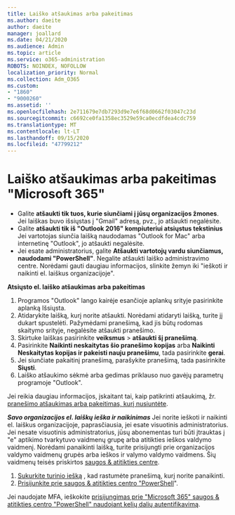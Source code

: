 ```yaml
---
title: Laiško atšaukimas arba pakeitimas
ms.author: daeite
author: daeite
manager: joallard
ms.date: 04/21/2020
ms.audience: Admin
ms.topic: article
ms.service: o365-administration
ROBOTS: NOINDEX, NOFOLLOW
localization_priority: Normal
ms.collection: Adm_O365
ms.custom:
- "1860"
- "9000260"
ms.assetid: ''
ms.openlocfilehash: 2e711679e7db7293d9e7e6f68d0662f03047c23d
ms.sourcegitcommit: c6692ce0fa1358ec3529e59ca0ecdfdea4cdc759
ms.translationtype: MT
ms.contentlocale: lt-LT
ms.lasthandoff: 09/15/2020
ms.locfileid: "47799212"
---
```

# <a name="recall-or-replace-an-email-message-in-microsoft-365"></a>Laiško atšaukimas arba pakeitimas "Microsoft 365"

- Galite **atšaukti tik tuos, kurie siunčiami į jūsų organizacijos žmones**. Jei laiškas buvo išsiųstas į "Gmail" adresą, pvz., jo atšaukti negalėsite.
- Galite **atšaukti tik iš "Outlook 2016" kompiuteriui atsiųstus tekstinius** Jei vartotojas siunčia laišką naudodamas "Outlook for Mac" arba internetinę "Outlook", jo atšaukti negalėsite.
- Jei esate administratorius, galite **Atšaukti vartotojų vardu siunčiamus, naudodami "PowerShell"**. Negalite atšaukti laiško administravimo centre. Norėdami gauti daugiau informacijos, slinkite žemyn iki "ieškoti ir naikinti el. laiškus organizacijoje".

**Atsiųsto el. laiško atšaukimas arba pakeitimas**

1. Programos "Outlook" lango kairėje esančioje aplankų srityje pasirinkite aplanką Išsiųsta.
2. Atidarykite laišką, kurį norite atšaukti. Norėdami atidaryti laišką, turite jį dukart spustelėti. Pažymėdami pranešimą, kad jis būtų rodomas skaitymo srityje, negalėsite atšaukti pranešimo.
3. Skirtuke laiškas pasirinkite **veiksmus**  >  **atšaukti šį pranešimą**.
4. Pasirinkite **Naikinti neskaitytas šio pranešimo kopijas** arba **Naikinti Neskaitytas kopijas ir pakeisti nauju pranešimu**, tada pasirinkite **gerai**.
5. Jei siunčiate pakaitinį pranešimą, parašykite pranešimą, tada pasirinkite **Siųsti**.
6. Laiško atšaukimo sėkmė arba gedimas priklauso nuo gavėjų parametrų programoje "Outlook".

Jei reikia daugiau informacijos, įskaitant tai, kaip patikrinti atšaukimą, žr. [pranešimo atšaukimas arba pakeitimas, kurį nusiuntėte](https://support.office.com/article/35027f88-d655-4554-b4f8-6c0729a723a0).

***Savo organizacijos el. laiškų ieška ir naikinimas*** Jei norite ieškoti ir naikinti el. laiškus organizacijoje, paprasčiausia, jei esate visuotinis administratorius. Jei nesate visuotinis administratorius, jūsų abonementas turi būti įtrauktas į "e" aptikimo tvarkytuvo vaidmenų grupę arba atitikties ieškos valdymo vaidmenį. Norėdami panaikinti laišką, turite prisijungti prie organizacijos valdymo vaidmenų grupės arba ieškos ir valymo valdymo vaidmens. Šių vaidmenų teisės priskirtos [saugos & atitikties centre](https://protection.office.com/).

1. [Sukurkite turinio iešką](https://docs.microsoft.com/microsoft-365/compliance/content-search) , kad rastumėte pranešimą, kurį norite panaikinti.
2. [Prisijunkite prie saugos & atitikties centro "PowerShell](https://docs.microsoft.com/powershell/exchange/office-365-scc/connect-to-scc-powershell/connect-to-scc-powershell?view=exchange-ps)". 

Jei naudojate MFA, ieškokite [prisijungimas prie "Microsoft 365" saugos & atitikties centro "PowerShell" naudojant kelių dalių autentifikavimą](https://docs.microsoft.com/powershell/exchange/office-365-scc/connect-to-scc-powershell/mfa-connect-to-scc-powershell?view=exchange-ps). 
